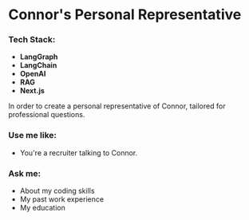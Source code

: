 # Connor's Personal Representative

### Tech Stack:

- **LangGraph**
- **LangChain**
- **OpenAI**
- **RAG**
- **Next.js**

In order to create a personal representative of Connor, tailored for professional questions.

### Use me like:

- You're a recruiter talking to Connor.

### Ask me:

- About my coding skills
- My past work experience
- My education
